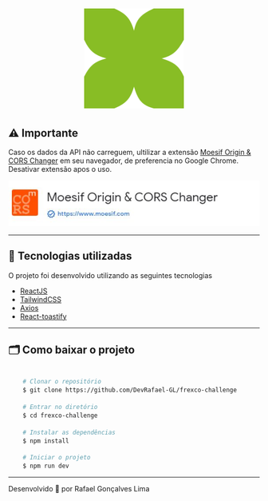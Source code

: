 <h1 align="center">
  <img style="width: 200px;" src="src/assets/frexco-icon.svg">
</h1>

<!-- <h1>
    <img src="public/apresentacao.gif">
</h1> -->



## ⚠️ Importante

Caso os dados da API não carreguem, ultilizar a extensão [Moesif Origin & CORS Changer](https://chrome.google.com/webstore/detail/moesif-origin-cors-change/digfbfaphojjndkpccljibejjbppifbc) em seu navegador, de preferencia no Google Chrome. Desativar extensão apos o uso.

<img src="/src/assets/Moesif-Origin-%26-CORS-Changer.JPG">

---

## 🚀 Tecnologias utilizadas

O projeto foi desenvolvido utilizando as seguintes tecnologias

- [ReactJS](https://reactjs.org)
- [TailwindCSS](https://tailwindcss.com/)
- [Axios](https://github.com/axios/axios)
- [React-toastify](https://fkhadra.github.io/react-toastify/introduction)

---

## 🗂 Como baixar o projeto

```bash

    # Clonar o repositório
    $ git clone https://github.com/DevRafael-GL/frexco-challenge

    # Entrar no diretório
    $ cd frexco-challenge

    # Instalar as dependências
    $ npm install

    # Iniciar o projeto
    $ npm run dev
```

---

Desenvolvido 💜 por Rafael Gonçalves Lima
